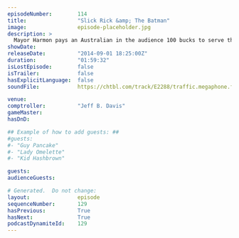 ```yaml
---
episodeNumber:        114
title:                "Slick Rick &amp; The Batman"
image:                episode-placeholder.jpg
description: >
  Mayor Harmon pays an Australian in the audience 100 bucks to serve them cups of ice. We get to the bottom of Schrabbing with Internet Trolling Sensation Rob Schrab and later, Rob provides all sound effects for D&D.
showDate:             
releaseDate:          "2014-09-01 18:25:00Z"
duration:             "01:59:32"
isLostEpisode:        false
isTrailer:            false
hasExplicitLanguage:  false
soundFile:            https://chtbl.com/track/E2288/traffic.megaphone.fm/STA8358410382.mp3?updated=1556734794

venue:                
comptroller:          "Jeff B. Davis"
gameMaster:           
hasDnD:               

## Example of how to add guests: ##
#guests:
#- "Guy Pancake"
#- "Lady Omelette"
#- "Kid Hashbrown"

guests:
audienceGuests:

# Generated.  Do not change:
layout:               episode
sequenceNumber:       129
hasPrevious:          True
hasNext:              True
podcastDynamiteId:    129
---
```


<!-- The episode description will be rendered here -->
<!-- Add your content below here -->


